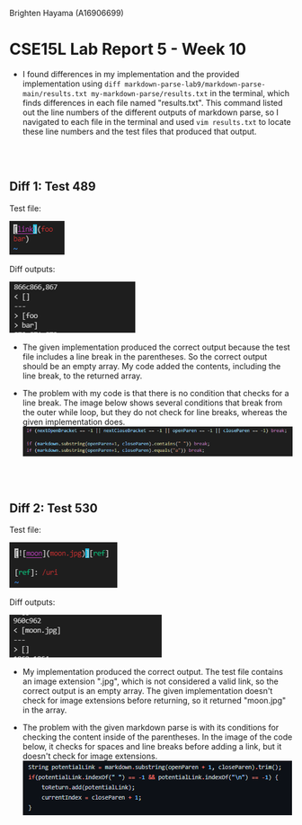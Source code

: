 Brighten Hayama (A16906699)
# **CSE15L Lab Report 5 - Week 10** 

* I found differences in my implementation and the provided implementation using
 `diff markdown-parse-lab9/markdown-parse-main/results.txt my-markdown-parse/results.txt` in the terminal, which finds differences in each file named "results.txt". This command listed out the line numbers of the different outputs of markdown parse, so I navigated to each file in the terminal and used `vim results.txt` to locate these line numbers and the test files that produced that output.

<br/><br/>

## Diff 1: Test 489
Test file:

![Image](./screenshots/report5/489md.PNG)

Diff outputs:

![Image](./screenshots/report5/diff1.PNG)

* The given implementation produced the correct output because the test file includes a line break in the parentheses. So the correct output should be an empty array. My code added the contents, including the line break, to the returned array.

* The problem with my code is that there is no condition that checks for a line break. The image below shows several conditions that break from the outer while loop, but they do not check for line breaks, whereas the given implementation does.
![Image](./screenshots/report5/problemWithCode1.PNG)

<br/><br/>

## Diff 2: Test 530
Test file:

![Image](./screenshots/report5/530md.PNG)

Diff outputs:

![Image](./screenshots/report5/diff2.PNG)

* My implementation produced the correct output. The test file contains an image extension ".jpg", which is not considered a valid link, so the correct output is an empty array. The given implementation doesn't check for image extensions before returning, so it returned "moon.jpg" in the array.

* The problem with the given markdown parse is with its conditions for checking the content inside of the parentheses. In the image of the code below, it checks for spaces and line breaks before adding a link, but it doesn't check for image extensions.
![Image](./screenshots/report5/problemWithCode2.PNG)




